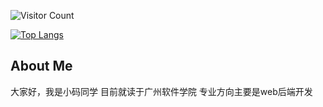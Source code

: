 ![Visitor Count](https://profile-counter.glitch.me/0000rookie/count.svg)

[![Top Langs](https://github-readme-stats.vercel.app/api/top-langs/?username=0000rookie)](https://github.com/0000rookie/github-readme-stats)

## About Me
大家好，我是小码同学
目前就读于广州软件学院
专业方向主要是web后端开发

<!--START_SECTION:waka-->
<!--END_SECTION:waka-->
